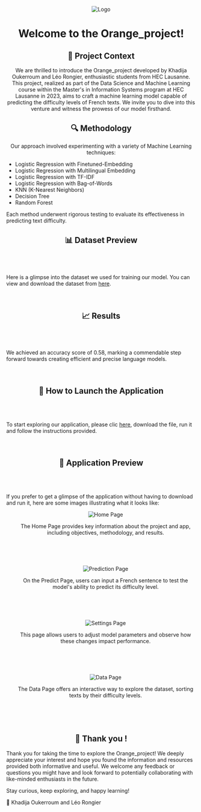 <p align="center">
  <img src="https://github.com/Leorongier/Orange_project/blob/main/Application/Logo_team_orange_DS&ML.png?raw=true" alt="Logo">
</p>

<h1 align="center">Welcome to the Orange_project!</h1>

<h2 align="center">🌟 Project Context</h2>
<p align="center">
We are thrilled to introduce the Orange_project developed by Khadija Oukerroum and Léo Rongier, enthusiastic students from HEC Lausanne. This project, realized as part of the Data Science and Machine Learning course within the Master's in Information Systems program at HEC Lausanne in 2023, aims to craft a machine learning model capable of predicting the difficulty levels of French texts. We invite you to dive into this venture and witness the prowess of our model firsthand.
</p>

<h2 align="center">🔍 Methodology</h2>
<p align="center">
Our approach involved experimenting with a variety of Machine Learning techniques:
<ul>
  <li>Logistic Regression with Finetuned-Embedding</li>
  <li>Logistic Regression with Multilingual Embedding</li>
  <li>Logistic Regression with TF-IDF</li>
  <li>Logistic Regression with Bag-of-Words</li>
  <li>KNN (K-Nearest Neighbors)</li>
  <li>Decision Tree</li>
  <li>Random Forest</li>
</ul>
Each method underwent rigorous testing to evaluate its effectiveness in predicting text difficulty.
</p>

<h2 align="center">📊 Dataset Preview</h2>
<p>
<br><br><br>
Here is a glimpse into the dataset we used for training our model. You can view and download the dataset from <a href="https://github.com/Leorongier/Orange_project/blob/main/database/training_data.csv">here</a>.
<br><br><br>
</p>

<h2 align="center">📈 Results</h2>
<p>
<br><br><br>
We achieved an accuracy score of 0.58, marking a commendable step forward towards creating efficient and precise language models.
<br><br><br>
</p>

<h2 align="center">🚀 How to Launch the Application</h2>
<p>
<br><br><br>
To start exploring our application, please clic <a href="https://github.com/Leorongier/Orange_project/blob/main/Application/Application.ipynb">here</a>, download the file, run it and follow the instructions provided.</li>
<br><br><br>
</p>

<h2 align="center">👀 Application Preview</h2>
<p>
<br><br><br>
If you prefer to get a glimpse of the application without having to download and run it, here are some images illustrating what it looks like:
<ul>
    <p align="center">
      <img src="https://github.com/Leorongier/Orange_project/blob/main/Images (not relevant)/Home_page_app.png?raw=true" alt="Home Page">
    </p>
    <p align="center">The Home Page provides key information about the project and app, including objectives, methodology, and results.</p>
    <br><br><br>
    <p align="center">
      <img src="https://github.com/Leorongier/Orange_project/blob/main/Images (not relevant)/Predict_page_app.png?raw=true" alt="Prediction Page">
    </p>
    <p align="center">On the Predict Page, users can input a French sentence to test the model's ability to predict its difficulty level.</p>
    <br><br><br>
    <p align="center">
      <img src="https://github.com/Leorongier/Orange_project/blob/main/Images (not relevant)/Param_page_app.png?raw=true" alt="Settings Page">
    </p>
    <p align="center">This page allows users to adjust model parameters and observe how these changes impact performance.</p>
    <br><br><br>
    <p align="center">
      <img src="https://github.com/Leorongier/Orange_project/blob/main/Images (not relevant)/Data_page_app.png?raw=true" alt="Data Page">
    </p>
    <p align="center">The Data Page offers an interactive way to explore the dataset, sorting texts by their difficulty levels.</p>
    <br><br><br>
</ul>
</p>

<h2 align="center">🎉 Thank you !</h2>
<p>
Thank you for taking the time to explore the Orange_project! We deeply appreciate your interest and hope you found the information and resources provided both informative and useful. We welcome any feedback or questions you might have and look forward to potentially collaborating with like-minded enthusiasts in the future.
</p>
<p>
Stay curious, keep exploring, and happy learning!
</p>
<p>
🧡 Khadija Oukerroum and Léo Rongier
</p>
